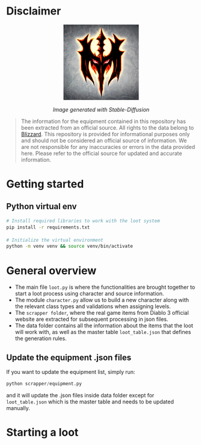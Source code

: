 # Disclaimer

<p align="center">
    <img alt="diablo3_logo" src="assets/diablo3_stable_diffusion_logo.jpg" width=200 height=200/>
    <p align="center" style="font-style:italic;"><em>Image generated with Stable-Diffusion</em></p>
</p>

> The information for the equipment contained in this repository has been extracted from an official source. All rights to the data belong to [Blizzard](https://us.diablo3.blizzard.com/en-us/). This repository is provided for informational purposes only and should not be considered an official source of information. We are not responsible for any inaccuracies or errors in the data provided here. Please refer to the official source for updated and accurate information.

# Getting started

## Python virtual env

```bash
# Install required libraries to work with the loot system
pip install -r requirements.txt

# Initialize the virtual environment
python -m venv venv && source venv/bin/activate
```

# General overview

- The main file `loot.py` is where the functionalities are brought together to start a loot process using character and source information.
- The module `character.py` allow us to build a new character along with the relevant class types and validations when assigning levels.
- The `scrapper folder`, where the real game items from Diablo 3 official website are extracted for subsequent processing in json files.
- The data folder contains all the information about the items that the loot will work with, as well as the master table `loot_table.json` that defines the generation rules.

## Update the equipment .json files

If you want to update the equipment list, simply run:

```python
python scrapper/equipment.py
```

and it will update the .json files inside data folder except for `loot_table.json` which is the master table and needs to be updated manually.

# Starting a loot
